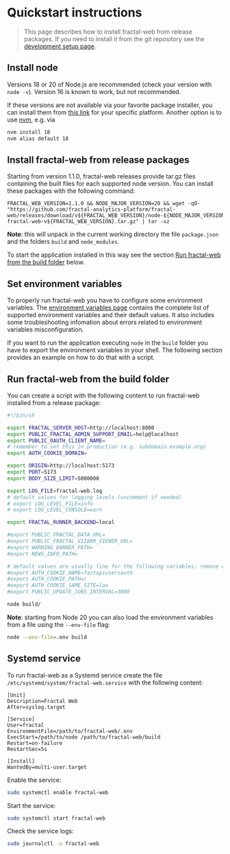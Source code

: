 # Quickstart instructions

> This page describes how to install fractal-web from release packages. If you need to install it from the git repository see the [development setup page](./development/setup.md).

## Install node

Versions 18 or 20 of Node.js are recommended (check your version with `node
-v`). Version 16 is known to work, but not recommended.

If these versions are not available via your favorite package installer, you
can install them from [this link](https://nodejs.org/en/download) for your
specific platform. Another option is to use
[nvm](https://github.com/nvm-sh/nvm), e.g. via
```bash
nvm install 18
nvm alias default 18
```

## Install fractal-web from release packages

Starting from version 1.1.0, fractal-web releases provide tar.gz files containing the built files for each supported node version. You can install these packages with the following command:

```
FRACTAL_WEB_VERSION=1.1.0 && NODE_MAJOR_VERSION=20 && wget -qO- "https://github.com/fractal-analytics-platform/fractal-web/releases/download/v${FRACTAL_WEB_VERSION}/node-${NODE_MAJOR_VERSION}-fractal-web-v${FRACTAL_WEB_VERSION}.tar.gz" | tar -xz
```

**Note**: this will unpack in the current working directory the file `package.json` and the folders `build` and `node_modules`.

To start the application installed in this way see the section [Run fractal-web from the build folder](#run-fractal-web-from-the-build-folder) below.

## Set environment variables

To properly run fractal-web you have to configure some environment variables. The [environment variables page](./environment-variables.md) contains the complete list of supported environment variables and their default values. It also includes some troubleshooting infomation about errors related to environment variables misconfiguration.

If you want to run the application executing `node` in the `build` folder you have to export the environment variables in your shell. The following section provides an example on how to do that with a script.

## Run fractal-web from the build folder

You can create a script with the following content to run fractal-web installed from a release package:

```bash
#!/bin/sh

export FRACTAL_SERVER_HOST=http://localhost:8000
export PUBLIC_FRACTAL_ADMIN_SUPPORT_EMAIL=help@localhost
export PUBLIC_OAUTH_CLIENT_NAME=
# remember to set this in production (e.g. subdomain.example.org)
export AUTH_COOKIE_DOMAIN=

export ORIGIN=http://localhost:5173
export PORT=5173
export BODY_SIZE_LIMIT=5000000

export LOG_FILE=fractal-web.log
# default values for logging levels (uncomment if needed)
# export LOG_LEVEL_FILE=info
# export LOG_LEVEL_CONSOLE=warn

export FRACTAL_RUNNER_BACKEND=local

#export PUBLIC_FRACTAL_DATA_URL=
#export PUBLIC_FRACTAL_VIZARR_VIEWER_URL=
#export WARNING_BANNER_PATH=
#export NEWS_INFO_PATH=

# default values are usually fine for the following variables; remove comments if needed
#export AUTH_COOKIE_NAME=fastapiusersauth
#export AUTH_COOKIE_PATH=/
#export AUTH_COOKIE_SAME_SITE=lax
#export PUBLIC_UPDATE_JOBS_INTERVAL=3000

node build/
```

**Note**: starting from Node 20 you can also load the environment variables from a file using the `--env-file` flag:

```bash
node --env-file=.env build
```

## Systemd service

To run fractal-web as a Systemd service create the file `/etc/systemd/system/fractal-web.service` with the following content:

```
[Unit]
Description=Fractal Web
After=syslog.target

[Service]
User=fractal
EnvironmentFile=/path/to/fractal-web/.env
ExecStart=/path/to/node /path/to/fractal-web/build
Restart=on-failure
RestartSec=5s

[Install]
WantedBy=multi-user.target
```

Enable the service:

```sh
sudo systemctl enable fractal-web
```

Start the service:

```sh
sudo systemctl start fractal-web
```

Check the service logs:

```sh
sudo journalctl -u fractal-web
```
